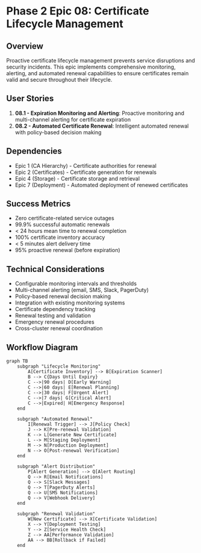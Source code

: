 # Phase 2 Epic 08: Certificate Lifecycle Management

## Overview
Proactive certificate lifecycle management prevents service disruptions and security incidents. This epic implements comprehensive monitoring, alerting, and automated renewal capabilities to ensure certificates remain valid and secure throughout their lifecycle.

## User Stories
1. **08.1 - Expiration Monitoring and Alerting**: Proactive monitoring and multi-channel alerting for certificate expiration
2. **08.2 - Automated Certificate Renewal**: Intelligent automated renewal with policy-based decision making

## Dependencies
- Epic 1 (CA Hierarchy) - Certificate authorities for renewal
- Epic 2 (Certificates) - Certificate generation for renewals
- Epic 4 (Storage) - Certificate storage and retrieval
- Epic 7 (Deployment) - Automated deployment of renewed certificates

## Success Metrics
- Zero certificate-related service outages
- 99.9% successful automatic renewals
- < 24 hours mean time to renewal completion
- 100% certificate inventory accuracy
- < 5 minutes alert delivery time
- 95% proactive renewal (before expiration)

## Technical Considerations
- Configurable monitoring intervals and thresholds
- Multi-channel alerting (email, SMS, Slack, PagerDuty)
- Policy-based renewal decision making
- Integration with existing monitoring systems
- Certificate dependency tracking
- Renewal testing and validation
- Emergency renewal procedures
- Cross-cluster renewal coordination

## Workflow Diagram

```mermaid
graph TB
    subgraph "Lifecycle Monitoring"
        A[Certificate Inventory] --> B[Expiration Scanner]
        B --> C{Days Until Expiry}
        C -->|90 days| D[Early Warning]
        C -->|60 days| E[Renewal Planning]
        C -->|30 days| F[Urgent Alert]
        C -->|7 days| G[Critical Alert]
        C -->|Expired| H[Emergency Response]
    end
    
    subgraph "Automated Renewal"
        I[Renewal Trigger] --> J[Policy Check]
        J --> K[Pre-renewal Validation]
        K --> L[Generate New Certificate]
        L --> M[Staging Deployment]
        M --> N[Production Deployment]
        N --> O[Post-renewal Verification]
    end
    
    subgraph "Alert Distribution"
        P[Alert Generation] --> Q[Alert Routing]
        Q --> R[Email Notifications]
        Q --> S[Slack Messages]
        Q --> T[PagerDuty Alerts]
        Q --> U[SMS Notifications]
        Q --> V[Webhook Delivery]
    end
    
    subgraph "Renewal Validation"
        W[New Certificate] --> X[Certificate Validation]
        X --> Y[Deployment Testing]
        Y --> Z[Service Health Check]
        Z --> AA[Performance Validation]
        AA --> BB[Rollback if Failed]
    end
```
